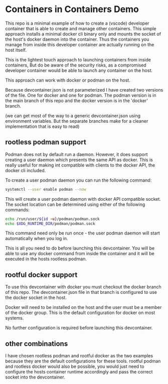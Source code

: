 Containers in Containers Demo
=============================

This repo is a minimal example of how to create a (vscode) developer container that is able to create and manage other containers. This simple approach installs a minimal docker cli binary only and mounts the socket of the host's docker daemon into the container. Thus the containers you manage from inside this developer container are actually running on the host itself.

This is the lightest touch approach to launching containers from inside containers, But do be aware of the security risks, as a compromised developer container would be able to launch any container on the host.

This approach can work with docker or podman on the host.

Because devcontainer.json is not parameterized I have created two versions of the file. One for docker and one for podman. The podman version is in the main branch of this repo and the docker version is in the 'docker' branch.

(we can get most of the way to a generic devcontainer.json using environment variables. But the separate branches make for a cleaner implementation that is easy to read)

rootless podman support
-----------------------

Podman does not by default run a daemon. However, it does support creating a user daemon which presents the same API as docker. This is really useful for making int compatible with clients to the docker API, the docker cli included.

To create a user podman daemon you can run the following command:

```bash
systemctl --user enable podman --now
```

This will create a user podman daemon with docker API compatible socket. The socket location can be determined using either of the following commands:

```bash
echo /run/user/${id -u}/podman/podman.sock
echo $XDG_RUNTIME_DIR/podman/podman.sock
```

This command need only be run once - the user podman daemon will start automatically when you log in.

This is all you need to do before launching this devcontainer. You will be able to use any docker command from inside the container and it will be executed in the hosts rootless podman.

rootful docker support
----------------------

To use this devcontainer with docker you must checkout the docker branch of this repo. The devcontainer.json file in that branch is configured to use the docker socket in the host.

Docker will need to be installed on the host and the user must be a member of the docker group. This is the default configuration for docker on most systems.

No further configuration is required before launching this devcontainer.

other combinations
------------------

I have chosen rootless podman and rootful docker as the two examples because they are the default configurations for these tools. rootful podman and rootless docker would also be possible, you would just need to configure the hosts container runtime accordingly and pass the correct socket into the devcontainer.
